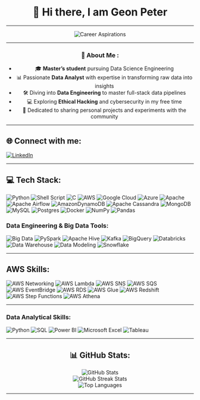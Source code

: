 <div align="center">

# 👋 Hi there, I am **Geon Peter**

---

![Career Aspirations](https://readme-typing-svg.herokuapp.com?font=Fira+Code&duration=3000&pause=500&color=36BCF7&center=true&vCenter=true&width=435&lines=Currently+Seeking+Opportunities;Location%3A+Genoa%2C+Italy;Permanent+Resident+in+Italy;Learning+Italian;Enthusiastic+about+Data)

</div>

---

<div align="center">

### 💫 About Me :
- 🎓 **Master’s student** pursuing Data Science Engineering  
- 📊 Passionate **Data Analyst** with expertise in transforming raw data into insights  
- 🛠️ Diving into **Data Engineering** to master full-stack data pipelines  
- 💻 Exploring **Ethical Hacking** and cybersecurity in my free time  
- 🌟 Dedicated to sharing personal projects and experiments with the community  

</div>

---

## 🌐 Connect with me:
[![LinkedIn](https://img.shields.io/badge/LinkedIn-%230077B5.svg?style=for-the-badge&logo=linkedin&logoColor=white)](https://linkedin.com/in/geonpeter)

---

<div align="left">

## 💻 Tech Stack:
![Python](https://img.shields.io/badge/python-3670A0?style=for-the-badge&logo=python&logoColor=ffdd54)
![Shell Script](https://img.shields.io/badge/shell_script-%23121011.svg?style=for-the-badge&logo=gnu-bash&logoColor=white)
![C](https://img.shields.io/badge/c-%2300599C.svg?style=for-the-badge&logo=c&logoColor=white)
![AWS](https://img.shields.io/badge/AWS-%23FF9900.svg?style=for-the-badge&logo=amazon-aws&logoColor=white)
![Google Cloud](https://img.shields.io/badge/Google%20Cloud-%234285F4.svg?style=for-the-badge&logo=google-cloud&logoColor=white)
![Azure](https://img.shields.io/badge/azure-%230072C6.svg?style=for-the-badge&logo=azure-devops&logoColor=white)
![Apache](https://img.shields.io/badge/apache-%23D42029.svg?style=for-the-badge&logo=apache&logoColor=white)
![Apache Airflow](https://img.shields.io/badge/Apache%20Airflow-017CEE?style=for-the-badge&logo=Apache%20Airflow&logoColor=white)
![AmazonDynamoDB](https://img.shields.io/badge/Amazon%20DynamoDB-4053D6?style=for-the-badge&logo=Amazon%20DynamoDB&logoColor=white)
![Apache Cassandra](https://img.shields.io/badge/cassandra-%231287B1.svg?style=for-the-badge&logo=apache-cassandra&logoColor=white)
![MongoDB](https://img.shields.io/badge/MongoDB-%234ea94b.svg?style=for-the-badge&logo=mongodb&logoColor=white)
![MySQL](https://img.shields.io/badge/mysql-%2300f.svg?style=for-the-badge&logo=mysql&logoColor=white)
![Postgres](https://img.shields.io/badge/postgres-%23316192.svg?style=for-the-badge&logo=postgresql&logoColor=white)
![Docker](https://img.shields.io/badge/docker-%230db7ed.svg?style=for-the-badge&logo=docker&logoColor=white)
![NumPy](https://img.shields.io/badge/numpy-%23013243.svg?style=for-the-badge&logo=numpy&logoColor=white)
![Pandas](https://img.shields.io/badge/pandas-%23150458.svg?style=for-the-badge&logo=pandas&logoColor=white)

### Data Engineering & Big Data Tools:
![Big Data](https://img.shields.io/badge/Big%20Data-%23FF6F00.svg?style=for-the-badge&logo=big-data&logoColor=white)
![PySpark](https://img.shields.io/badge/PySpark-%23E25A1C.svg?style=for-the-badge&logo=Apache%20Spark&logoColor=white)
![Apache Hive](https://img.shields.io/badge/Apache%20Hive-FDEE21.svg?style=for-the-badge&logo=apache-hive&logoColor=black)
![Kafka](https://img.shields.io/badge/Apache%20Kafka-231F20.svg?style=for-the-badge&logo=apache-kafka&logoColor=white)
![BigQuery](https://img.shields.io/badge/Google%20BigQuery-4285F4.svg?style=for-the-badge&logo=google-cloud&logoColor=white)
![Databricks](https://img.shields.io/badge/Databricks-FB4C07.svg?style=for-the-badge&logo=databricks&logoColor=white)
![Data Warehouse](https://img.shields.io/badge/Data%20Warehouse-%230072C6.svg?style=for-the-badge&logo=data-warehouse&logoColor=white)
![Data Modeling](https://img.shields.io/badge/Data%20Modeling-%2300f.svg?style=for-the-badge&logo=data-modeling&logoColor=white)
![Snowflake](https://img.shields.io/badge/Snowflake-%23D42029.svg?style=for-the-badge&logo=snowflake&logoColor=white)

---


## AWS Skills:

![AWS Networking](https://img.shields.io/badge/AWS%20Networking-%2300BFFF.svg?style=for-the-badge&logo=amazon-aws&logoColor=white) 
![AWS Lambda](https://img.shields.io/badge/AWS%20Lambda-%236F5FFF.svg?style=for-the-badge&logo=amazon-aws&logoColor=white) 
![AWS SNS](https://img.shields.io/badge/AWS%20SNS-%2322B86D.svg?style=for-the-badge&logo=amazon-aws&logoColor=white) 
![AWS SQS](https://img.shields.io/badge/AWS%20SQS-%23474C8D.svg?style=for-the-badge&logo=amazon-aws&logoColor=white) 
![AWS EventBridge](https://img.shields.io/badge/AWS%20EventBridge-%23E7F2FB.svg?style=for-the-badge&logo=amazon-aws&logoColor=white) 
![AWS RDS](https://img.shields.io/badge/AWS%20RDS-%23FF9900.svg?style=for-the-badge&logo=amazon-aws&logoColor=white) 
![AWS Glue](https://img.shields.io/badge/AWS%20Glue-%23A93D40.svg?style=for-the-badge&logo=amazon-aws&logoColor=white) 
![AWS Redshift](https://img.shields.io/badge/AWS%20Redshift-%23A1B2A4.svg?style=for-the-badge&logo=amazon-aws&logoColor=white) 
![AWS Step Functions](https://img.shields.io/badge/AWS%20Step%20Functions-%23D5C36C.svg?style=for-the-badge&logo=amazon-aws&logoColor=white) 
![AWS Athena](https://img.shields.io/badge/AWS%20Athena-%236F66DA.svg?style=for-the-badge&logo=amazon-aws&logoColor=white)


---

### Data Analytical Skills:
![Python](https://img.shields.io/badge/Python%20Modules-%233776AB.svg?style=for-the-badge&logo=python&logoColor=white)
![SQL](https://img.shields.io/badge/SQL%20Data%20Analytics-%2300f.svg?style=for-the-badge&logo=sql&logoColor=white)
![Power BI](https://img.shields.io/badge/Power%20BI-F2C811.svg?style=for-the-badge&logo=Power-BI&logoColor=black)
![Microsoft Excel](https://img.shields.io/badge/Microsoft%20Excel-217346?style=for-the-badge&logo=microsoft-excel&logoColor=white)
![Tableau](https://img.shields.io/badge/Tableau-E97627.svg?style=for-the-badge&logo=tableau&logoColor=white)

---



<div align="center">

## 📊 GitHub Stats:

  <img src="https://github-readme-stats.vercel.app/api?username=geonpeter&theme=radical&hide_border=false&include_all_commits=false&count_private=false" alt="GitHub Stats"/><br/>
  <img src="https://github-readme-streak-stats.herokuapp.com/?user=geonpeter&theme=radical&hide_border=false" alt="GitHub Streak Stats"/><br/>
  <img src="https://github-readme-stats.vercel.app/api/top-langs/?username=geonpeter&theme=radical&hide_border=false&include_all_commits=false&count_private=false&layout=compact" alt="Top Languages"/>

</div>

---
